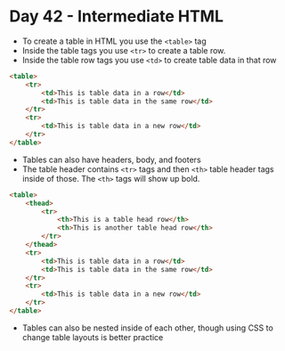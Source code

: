 # Day 42 - Intermediate HTML

- To create a table in HTML you use the `<table>` tag
- Inside the table tags you use `<tr>` to create a table row.
- Inside the table row tags you use `<td>` to create table data in that row
```html
<table>
    <tr>
        <td>This is table data in a row</td>
        <td>This is table data in the same row</td>
    </tr>
    <tr>
        <td>This is table data in a new row</td>
    </tr>
</table>
```

- Tables can also have headers, body, and footers
- The table header contains `<tr>` tags and then `<th>` table header tags inside of those. The `<th>` tags will show up bold.
```html
<table>
    <thead>
        <tr>
            <th>This is a table head row</th>
            <th>This is another table head row</th>
        </tr>
    </thead>
    <tr>
        <td>This is table data in a row</td>
        <td>This is table data in the same row</td>
    </tr>
    <tr>
        <td>This is table data in a new row</td>
    </tr>
</table>
```
- Tables can also be nested inside of each other, though using CSS to change table layouts is better practice